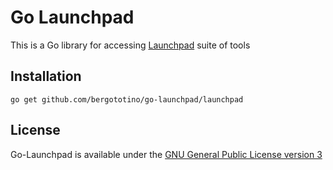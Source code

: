 # Go Launchpad

This is a Go library for accessing [Launchpad](www.launchpad.net) suite of
tools

## Installation

```
go get github.com/bergototino/go-launchpad/launchpad
```

## License

Go-Launchpad is available under the [GNU General Public License version 3](https://www.gnu.org/licenses/gpl-3.0.en.html)
